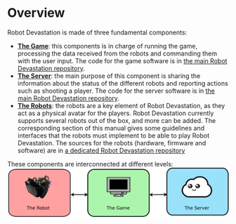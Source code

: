 # Overview
Robot Devastation is made of three fundamental components: 
* [**The Game**](/software.md): this components is in charge of running the game, processing the data received from the robots and commanding them with the user input. The code for the game software is in [the main Robot Devastation repository](https://github.com/asrob-uc3m/robotDevastation).
* [**The Server**](/the-server.md): the main purpose of this component is sharing the information about the status of the different robots and reporting actions such as shooting a player. The code for the server software is in [the main Robot Devastation repository](https://github.com/asrob-uc3m/robotDevastation).
* [**The Robots**](/robots.md): the robots are a key element of Robot Devastation, as they act as a physical avatar for the players. Robot Devastation currently supports several robots out of the box, and more can be added. The corresponding section of this manual gives some guidelines and interfaces that the robots must implement to be able to play Robot Devastation. The sources for the robots (hardware, firmware and software) are in [a dedicated Robot Devastation repository](https://github.com/asrob-uc3m/robotDevastation-robots)


These components are interconnected at different levels:
![The Robot <-> The Game <-> The Server](../assets/architecture-general.png)